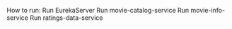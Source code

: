 How to run:
Run EurekaServer
Run movie-catalog-service
Run movie-info-service
Run ratings-data-service